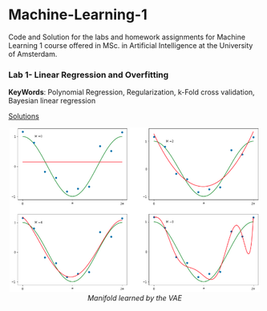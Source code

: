 # Machine-Learning-1

Code and Solution for the labs and homework assignments for Machine Learning 1 course offered in MSc. in Artificial Intelligence at the University of Amsterdam.

### Lab 1- Linear Regression and Overfitting

__KeyWords__: Polynomial Regression, Regularization, k-Fold cross validation, Bayesian linear regression

[Solutions](ml_lab/lab1)

<p align="center">
  <img src="fig/fig1.png" width="500" /><br />
  <i>Manifold learned by the VAE</i>
  <br />
 </p>
